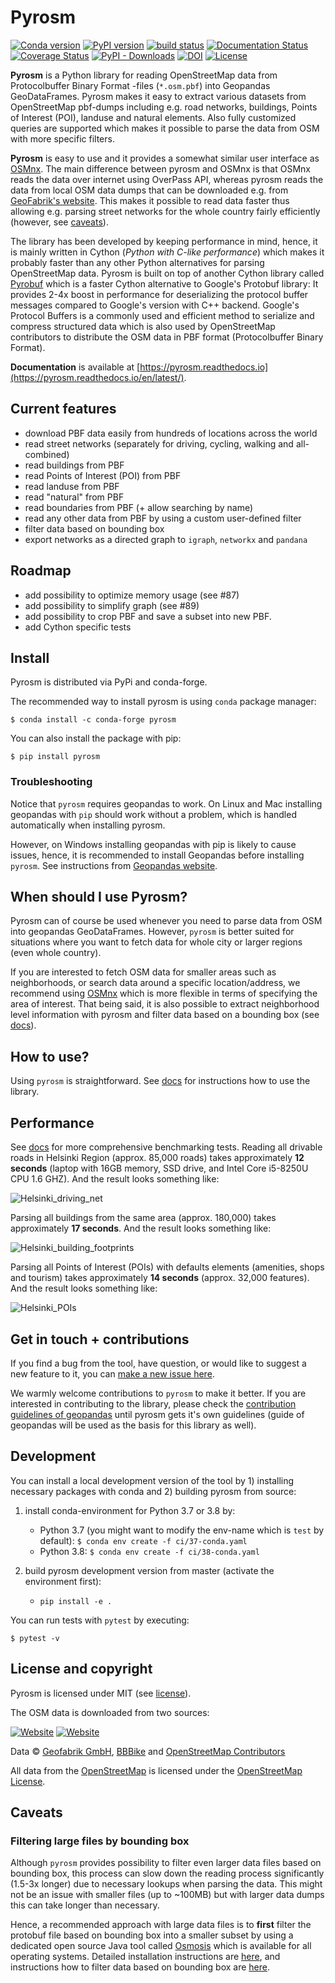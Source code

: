 # Pyrosm 
[![Conda version](https://anaconda.org/conda-forge/pyrosm/badges/version.svg)](https://anaconda.org/conda-forge/pyrosm/)
[![PyPI version](https://badge.fury.io/py/pyrosm.svg)](https://badge.fury.io/py/pyrosm)
[![build status](https://api.travis-ci.org/HTenkanen/pyrosm.svg?branch=master)](https://travis-ci.org/HTenkanen/pyrosm)
[![Documentation Status](https://readthedocs.org/projects/pyrosm/badge/?version=latest)](https://pyrosm.readthedocs.io/en/latest/?badge=latest)
[![Coverage Status](https://codecov.io/gh/HTenkanen/pyrosm/branch/master/graph/badge.svg)](https://codecov.io/gh/HTenkanen/pyrosm) 
[![PyPI - Downloads](https://img.shields.io/pypi/dm/pyrosm?color=yellow&label=Downloads)](https://pypistats.org/packages/pyrosm)
[![DOI](https://zenodo.org/badge/DOI/10.5281/zenodo.3818244.svg)](https://doi.org/10.5281/zenodo.4279527)
[![License](https://anaconda.org/conda-forge/pyrosm/badges/license.svg)](https://anaconda.org/conda-forge/pyrosm/)


**Pyrosm** is a Python library for reading OpenStreetMap data from Protocolbuffer Binary Format -files (`*.osm.pbf`) into Geopandas GeoDataFrames. 
Pyrosm makes it easy to extract various datasets from OpenStreetMap pbf-dumps including e.g. road networks, buildings, 
Points of Interest (POI), landuse and natural elements. Also fully customized queries are supported which makes it possible 
to parse the data from OSM with more specific filters. 

 
**Pyrosm** is easy to use and it provides a somewhat similar user interface as [OSMnx](https://github.com/gboeing/osmnx).
The main difference between pyrosm and OSMnx is that OSMnx reads the data over internet using OverPass API, whereas pyrosm reads the data from local OSM data dumps
that can be downloaded e.g. from [GeoFabrik's website](http://download.geofabrik.de/). This makes it possible to read data faster thus 
allowing e.g. parsing street networks for the whole country fairly efficiently (however, see [caveats](#caveats)).


The library has been developed by keeping performance in mind, hence, it is mainly written in Cython (*Python with C-like performance*) 
which makes it probably faster than any other Python alternatives for parsing OpenStreetMap data.
Pyrosm is built on top of another Cython library called [Pyrobuf](https://github.com/appnexus/pyrobuf) which is a faster Cython alternative 
to Google's Protobuf library: It provides 2-4x boost in performance for deserializing the protocol buffer messages compared to 
Google's version with C++ backend. Google's Protocol Buffers is a commonly used and efficient method to serialize and compress structured data 
which is also used by OpenStreetMap contributors to distribute the OSM data in PBF format (Protocolbuffer Binary Format). 

**Documentation** is available at [https://pyrosm.readthedocs.io](https://pyrosm.readthedocs.io/en/latest/).

## Current features

 - download PBF data easily from hundreds of locations across the world
 - read street networks (separately for driving, cycling, walking and all-combined)
 - read buildings from PBF
 - read Points of Interest (POI) from PBF
 - read landuse from PBF
 - read "natural" from PBF
 - read boundaries from PBF (+ allow searching by name)
 - read any other data from PBF by using a custom user-defined filter
 - filter data based on bounding box
 - export networks as a directed graph to `igraph`, `networkx` and `pandana`
 
## Roadmap

 - add possibility to optimize memory usage (see #87)
 - add possibility to simplify graph (see #89)
 - add possibility to crop PBF and save a subset into new PBF.
 - add Cython specific tests

## Install

Pyrosm is distributed via PyPi and conda-forge. 

The recommended way to install pyrosm is using `conda` package manager:

`$ conda install -c conda-forge pyrosm`

You can also install the package with pip:

`$ pip install pyrosm`

### Troubleshooting

Notice that `pyrosm` requires geopandas to work. 
On Linux and Mac installing geopandas with `pip` should work without a problem, which is handled automatically when installing pyrosm. 

However, on Windows installing geopandas with pip is likely to cause issues, hence, it is recommended to install Geopandas before installing
`pyrosm`. See instructions from [Geopandas website](https://geopandas.org/install.html#installation).

## When should I use Pyrosm?

Pyrosm can of course be used whenever you need to parse data from OSM into geopandas GeoDataFrames.
However, `pyrosm` is better suited for situations where you want to fetch data for whole city or larger regions (even whole country).

If you are interested to fetch OSM data for smaller areas such as neighborhoods, or search data around a specific location/address,
we recommend using [OSMnx](https://github.com/gboeing/osmnx) which is more flexible in terms of specifying the area of interest.
That being said, it is also possible to extract neighborhood level information with pyrosm and filter data based on a bounding box
(see [docs](https://pyrosm.readthedocs.io/en/latest/basics.html#filtering-data-based-on-bounding-box)).

## How to use?

Using `pyrosm` is straightforward. See [docs](https://pyrosm.readthedocs.io/en/latest/basics.html) 
for instructions how to use the library.

## Performance

See [docs](https://pyrosm.readthedocs.io/en/latest/benchmarking.html) for more comprehensive benchmarking tests. Reading all drivable roads in Helsinki Region (approx. 85,000 roads) 
takes approximately **12 seconds** (laptop with 16GB memory, SSD drive, and Intel Core i5-8250U CPU 1.6 GHZ). And the result looks something like:

![Helsinki_driving_net](resources/img/Helsinki_driving_net.PNG)

Parsing all buildings from the same area (approx. 180,000) takes approximately **17 seconds**. And the result looks something like:

![Helsinki_building_footprints](resources/img/Helsinki_building_footprints.png)

Parsing all Points of Interest (POIs) with defaults elements (amenities, shops and tourism) 
takes approximately **14 seconds** (approx. 32,000 features). 
And the result looks something like:

![Helsinki_POIs](resources/img/Helsinki_POIs_amenity_shop_tourism.png)

## Get in touch + contributions

If you find a bug from the tool, have question, or would like to suggest a new feature to it, you can [make a new issue here](https://github.com/HTenkanen/pyrosm/issues).

We warmly welcome contributions to `pyrosm` to make it better. If you are interested in contributing to the library,
please check the [contribution guidelines of geopandas](https://geopandas.readthedocs.io/en/latest/community/contributing.html)
until pyrosm gets it's own guidelines (guide of geopandas will be used as the basis for this library as well).

## Development

You can install a local development version of the tool by 1) installing necessary packages with conda and 2) building pyrosm from source:

 1. install conda-environment for Python 3.7 or 3.8 by:
 
    - Python 3.7 (you might want to modify the env-name which is `test` by default): `$ conda env create -f ci/37-conda.yaml`
    - Python 3.8: `$ conda env create -f ci/38-conda.yaml`
    
 2. build pyrosm development version from master (activate the environment first):
 
    - `pip install -e .`

You can run tests with `pytest` by executing:
 
  `$ pytest -v` 
  

## License and copyright

Pyrosm is licensed under MIT (see [license](LICENSE)). 

The OSM data is downloaded from two sources:

[![Website](https://img.shields.io/website/https/download.geofabrik.de?label=Data%20source&up_color=9cf&up_message=http%3A%2F%2Fdownload.geofabrik.de)](https://download.geofabrik.de/)
[![Website](https://img.shields.io/website/https/download.bbbike.org/osm?label=Data%20source&up_color=9cf&up_message=http%3A%2F%2Fdownload.bbbike.org%2Fosm)](https://download.bbbike.org/osm/)

Data &copy; [Geofabrik GmbH](http://www.geofabrik.de/), [BBBike](https://download.bbbike.org/) and [OpenStreetMap Contributors](http://www.openstreetmap.org/) 

All data from the [OpenStreetMap](https://www.openstreetmap.org) is licensed under the [OpenStreetMap License](https://www.openstreetmap.org/copyright). 

## Caveats

### Filtering large files by bounding box 

Although `pyrosm` provides possibility to filter even larger data files based on bounding box, 
this process can slow down the reading process significantly (1.5-3x longer) due to necessary lookups when parsing the data. 
This might not be an issue with smaller files (up to ~100MB) but with larger data dumps this can take longer than necessary.

Hence, a recommended approach with large data files is to **first** filter the protobuf file based on bounding box into a 
smaller subset by using a dedicated open source Java tool called [Osmosis](https://wiki.openstreetmap.org/wiki/Osmosis) 
which is available for all operating systems. Detailed installation instructions are [here](https://wiki.openstreetmap.org/wiki/Osmosis/Installation), 
and instructions how to filter data based on bounding box are [here](https://wiki.openstreetmap.org/wiki/Osmosis/Examples#Extract_administrative_Boundaries_from_a_PBF_Extract).


